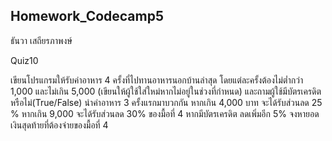 ## Homework_Codecamp5
ธันวา เสถียรภาพงษ์

Quiz10

เขียนโปรแกรมให้รับค่าอาหาร 4 ครั้งที่ไปทานอาหารนอกบ้านล่าสุด โดยแต่ละครั้งต้องไม่ต่ำกว่า 1,000 และไม่เกิน 5,000 (เขียนให้ผู้ใช้ใส่ใหม่หากไม่อยู่ในช่วงที่กำหนด) และถามผู้ใช้มีบัตรเครดิตหรือไม่(True/False) นำค่าอาหาร 3 ครั้งแรกมาบวกกัน หากเกิน 4,000 บาท จะได้รับส่วนลด 25 % หากเกิน 9,000 จะได้รับส่วนลด 30% ของมื้อที่ 4 หากมีบัตรเครดิต ลดเพิ่มอีก 5% จงหายอดเงินสุดท้ายที่ต้องจ่ายของมื้อที่ 4
